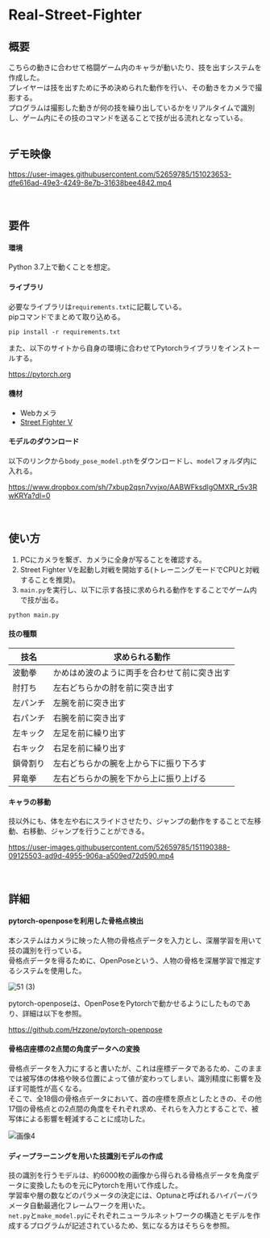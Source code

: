 # Real-Street-Fighter

## 概要
こちらの動きに合わせて格闘ゲーム内のキャラが動いたり、技を出すシステムを作成した。<br>
プレイヤーは技を出すために予め決められた動作を行い、その動きをカメラで撮影する。<br>
プログラムは撮影した動きが何の技を繰り出しているかをリアルタイムで識別し、ゲーム内にその技のコマンドを送ることで技が出る流れとなっている。<br>
<br>
## デモ映像

https://user-images.githubusercontent.com/52659785/151023653-dfe616ad-49e3-4249-8e7b-31638bee4842.mp4

<br>

## 要件
#### 環境
Python 3.7上で動くことを想定。

#### ライブラリ
必要なライブラリは`requirements.txt`に記載している。<br>
pipコマンドでまとめて取り込める。
```
pip install -r requirements.txt
```
また、以下のサイトから自身の環境に合わせてPytorchライブラリをインストールする。

https://pytorch.org
#### 機材
- Webカメラ
- [Street Fighter V](https://store.steampowered.com/app/310950/Street_Fighter_V/)

#### モデルのダウンロード
以下のリンクから`body_pose_model.pth`をダウンロードし、`model`フォルダ内に入れる。

https://www.dropbox.com/sh/7xbup2qsn7vvjxo/AABWFksdlgOMXR_r5v3RwKRYa?dl=0

<br>

## 使い方
1. PCにカメラを繋ぎ、カメラに全身が写ることを確認する。
2. Street Fighter Vを起動し対戦を開始する(トレーニングモードでCPUと対戦することを推奨)。
3. `main.py`を実行し、以下に示す各技に求められる動作をすることでゲーム内で技が出る。
```
python main.py
```
#### 技の種類
| 技名 | 求められる動作 |
| --- | --- |
| 波動拳 | かめはめ波のように両手を合わせて前に突き出す |
| 肘打ち | 左右どちらかの肘を前に突き出す |
| 左パンチ | 左腕を前に突き出す |
| 右パンチ | 右腕を前に突き出す |
| 左キック | 左足を前に繰り出す |
| 右キック | 右足を前に繰り出す |
| 鎖骨割り | 左右どちらかの腕を上から下に振り下ろす |
| 昇竜拳 | 左右どちらかの腕を下から上に振り上げる |

#### キャラの移動
技以外にも、体を左や右にスライドさせたり、ジャンプの動作をすることで左移動、右移動、ジャンプを行うことができる。<br>


https://user-images.githubusercontent.com/52659785/151190388-09125503-ad9d-4955-906a-a509ed72d590.mp4


<br>

## 詳細
#### pytorch-openposeを利用した骨格点検出
本システムはカメラに映った人物の骨格点データを入力とし、深層学習を用いて技の識別を行っている。<br>
骨格点データを得るために、OpenPoseという、人物の骨格を深層学習で推定するシステムを使用した。<br>

![51 (3)](https://user-images.githubusercontent.com/52659785/153494938-ae5e99ea-b04c-4702-aa9b-1f9f145cc0bc.png)

pytorch-openposeは、OpenPoseをPytorchで動かせるようにしたものであり、詳細は以下を参照。

https://github.com/Hzzone/pytorch-openpose

#### 骨格店座標の2点間の角度データへの変換
骨格点データを入力にすると書いたが、これは座標データであるため、このままでは被写体の体格や映る位置によって値が変わってしまい、識別精度に影響を及ぼす可能性が高くなる。<br>
そこで、全18個の骨格点データにおいて、首の座標を原点としたときの、その他17個の骨格点との2点間の角度をそれぞれ求め、それらを入力とすることで、被写体による影響を軽減することに成功した。

![画像4](https://user-images.githubusercontent.com/52659785/155222701-2ac76e96-8ff7-4b5b-9610-8b273da8b759.png)


#### ディープラーニングを用いた技識別モデルの作成
技の識別を行うモデルは、約6000枚の画像から得られる骨格点データを角度データに変換したものを元にPytorchを用いて作成した。<br>
学習率や層の数などのパラメータの決定には、Optunaと呼ばれるハイパーパラメータ自動最適化フレームワークを用いた。<br>
`net.py`と`make_model.py`にそれぞれニューラルネットワークの構造とモデルを作成するプログラムが記述されているため、気になる方はそちらを参照。
